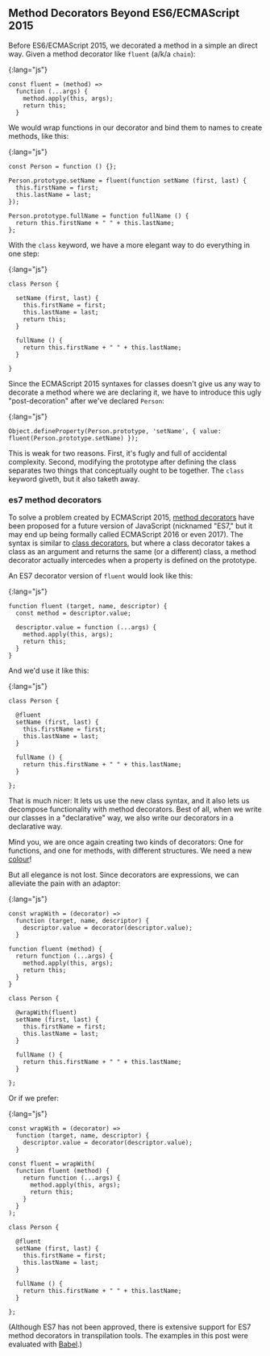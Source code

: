 ## Method Decorators Beyond ES6/ECMAScript 2015

Before ES6/ECMAScript 2015, we decorated a method in a simple an direct way. Given a method decorator like `fluent` (a/k/a `chain`):

{:lang="js"}
~~~~~~~~
const fluent = (method) =>
  function (...args) {
    method.apply(this, args);
    return this;
  }
~~~~~~~~

We would wrap functions in our decorator and bind them to names to create methods, like this:

{:lang="js"}
~~~~~~~~
const Person = function () {};

Person.prototype.setName = fluent(function setName (first, last) {
  this.firstName = first;
  this.lastName = last;
});

Person.prototype.fullName = function fullName () {
  return this.firstName + " " + this.lastName;
};
~~~~~~~~

With the `class` keyword, we have a more elegant way to do everything in one step:

{:lang="js"}
~~~~~~~~
class Person {

  setName (first, last) {
    this.firstName = first;
    this.lastName = last;
    return this;
  }

  fullName () {
    return this.firstName + " " + this.lastName;
  }

}
~~~~~~~~

Since the ECMAScript 2015 syntaxes for classes doesn't give us any way to decorate a method where we are declaring it, we have to introduce this ugly "post-decoration" after we've declared `Person`:

{:lang="js"}
~~~~~~~~
Object.defineProperty(Person.prototype, 'setName', { value: fluent(Person.prototype.setName) });
~~~~~~~~

This is weak for two reasons. First, it's fugly and full of accidental complexity. Second, modifying the prototype after defining the class separates two things that conceptually ought to be together. The `class` keyword giveth, but it also taketh away.

### es7 method decorators

To solve a problem created by ECMAScript 2015, [method decorators] have been proposed for a future version of JavaScript (nicknamed "ES7," but it may end up being formally called ECMAScript 2016 or even 2017). The syntax is similar to [class decorators](#es7-class-decorators), but where a class decorator takes a class as an argument and returns the same (or a different) class, a method decorator actually intercedes when a property is defined on the prototype.

An ES7 decorator version of `fluent` would look like this:

{:lang="js"}
~~~~~~~~
function fluent (target, name, descriptor) {
  const method = descriptor.value;

  descriptor.value = function (...args) {
    method.apply(this, args);
    return this;
  }
}
~~~~~~~~

And we'd use it like this:

{:lang="js"}
~~~~~~~~
class Person {

  @fluent
  setName (first, last) {
    this.firstName = first;
    this.lastName = last;
  }

  fullName () {
    return this.firstName + " " + this.lastName;
  }

};
~~~~~~~~

That is much nicer: It lets us use the new class syntax, and it also lets us decompose functionality with method decorators. Best of all, when we write our classes in a "declarative" way, we also write our decorators in a declarative way.

Mind you, we are once again creating two kinds of decorators: One for functions, and one for methods, with different structures. We need a new [colour](#symmetry)!

But all elegance is not lost. Since decorators are expressions, we can alleviate the pain with an adaptor:

{:lang="js"}
~~~~~~~~
const wrapWith = (decorator) =>
  function (target, name, descriptor) {
    descriptor.value = decorator(descriptor.value);
  }

function fluent (method) {
  return function (...args) {
    method.apply(this, args);
    return this;
  }
}

class Person {

  @wrapWith(fluent)
  setName (first, last) {
    this.firstName = first;
    this.lastName = last;
  }

  fullName () {
    return this.firstName + " " + this.lastName;
  }

};
~~~~~~~~

Or if we prefer:

{:lang="js"}
~~~~~~~~
const wrapWith = (decorator) =>
  function (target, name, descriptor) {
    descriptor.value = decorator(descriptor.value);
  }

const fluent = wrapWith(
  function fluent (method) {
    return function (...args) {
      method.apply(this, args);
      return this;
    }
  }
);

class Person {

  @fluent
  setName (first, last) {
    this.firstName = first;
    this.lastName = last;
  }

  fullName () {
    return this.firstName + " " + this.lastName;
  }

};
~~~~~~~~

[method decorators]: https://github.com/wycats/javascript-decorators

(Although ES7 has not been approved, there is extensive support for ES7 method decorators in transpilation tools. The examples in this post were evaluated with [Babel](http://babeljs.io).)

